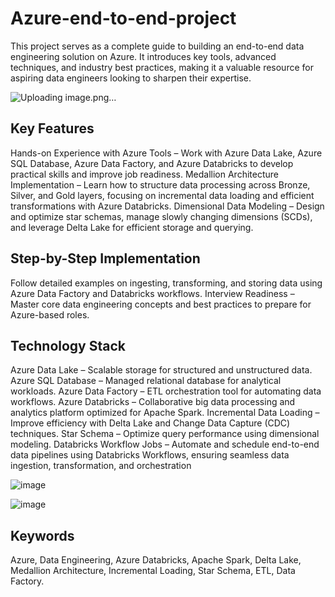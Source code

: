 # Azure-end-to-end-project
This project serves as a complete guide to building an end-to-end data engineering solution on Azure. It introduces key tools, advanced techniques, and industry best practices, making it a valuable resource for aspiring data engineers looking to sharpen their expertise.

![Uploading image.png…]()


## Key Features
Hands-on Experience with Azure Tools – Work with Azure Data Lake, Azure SQL Database, Azure Data Factory, and Azure Databricks to develop practical skills and improve job readiness.
Medallion Architecture Implementation – Learn how to structure data processing across Bronze, Silver, and Gold layers, focusing on incremental data loading and efficient transformations with Azure Databricks.
Dimensional Data Modeling – Design and optimize star schemas, manage slowly changing dimensions (SCDs), and leverage Delta Lake for efficient storage and querying.
## Step-by-Step Implementation
Follow detailed examples on ingesting, transforming, and storing data using Azure Data Factory and Databricks workflows.
Interview Readiness – Master core data engineering concepts and best practices to prepare for Azure-based roles.
## Technology Stack
Azure Data Lake – Scalable storage for structured and unstructured data.
Azure SQL Database – Managed relational database for analytical workloads.
Azure Data Factory – ETL orchestration tool for automating data workflows.
Azure Databricks – Collaborative big data processing and analytics platform optimized for Apache Spark.
Incremental Data Loading – Improve efficiency with Delta Lake and Change Data Capture (CDC) techniques.
Star Schema – Optimize query performance using dimensional modeling.
Databricks Workflow Jobs – Automate and schedule end-to-end data pipelines using Databricks Workflows, ensuring seamless data ingestion, transformation, and orchestration

![image](https://github.com/user-attachments/assets/5426154a-49f4-410f-8d74-4c12541f6215)

![image](https://github.com/user-attachments/assets/ac2c128f-5368-4df8-88b3-886b5c14a868)

## Keywords
Azure, Data Engineering, Azure Databricks, Apache Spark, Delta Lake, Medallion Architecture, Incremental Loading, Star Schema, ETL, Data Factory.
